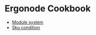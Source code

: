 # Ergonode Cookbook

* [Module system](cookbook/new_module.md)
* [Sku condition](cookbook/sku_condition.md)
